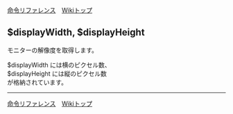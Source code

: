 
[命令リファレンス](./reference)&emsp;[Wikiトップ](./)

<title>命令リファレンス - $displayWidth, $displayHeight</title>

## $displayWidth, $displayHeight

モニターの解像度を取得します。

$displayWidth には横のピクセル数、  
$displayHeight には縦のピクセル数  
が格納されています。

***

[命令リファレンス](./reference)&emsp;[Wikiトップ](./)

